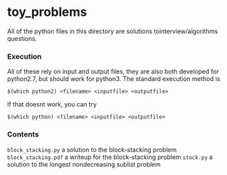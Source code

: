# toy_problems

All of the python files in this directory are solutions tointerview/algorithms
questions.

### Execution

All of these rely on input and output files, they are also both
developed for python2.7, but should work for python3. The standard execution method is

```
$(which python2) <filename> <inputfile> <outputfile>
```

If that doesnt work, you can try

```
$(which python) <filename> <inputfile> <outputfile>
```

### Contents

`block_stacking.py` a solution to the block-stacking problem
`block_stacking.pdf` a  writeup for the block-stacking problem
`stock.py` a solution to the longest nondecreasing sublist problem
